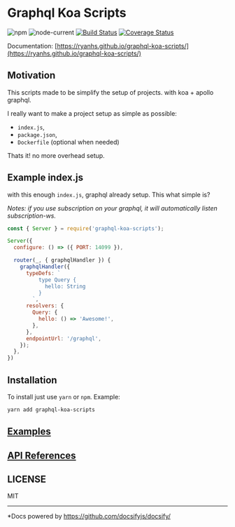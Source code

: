 # Graphql Koa Scripts

![npm](https://img.shields.io/npm/v/graphql-koa-scripts)  ![node-current](https://img.shields.io/node/v/graphql-koa-scripts)  [![Build Status](https://travis-ci.com/ryanhs/graphql-koa-scripts.svg?branch=master)](https://travis-ci.com/ryanhs/graphql-koa-scripts)  [![Coverage Status](https://coveralls.io/repos/github/ryanhs/graphql-koa-scripts/badge.svg?branch=master)](https://coveralls.io/github/ryanhs/graphql-koa-scripts?branch=master)  


Documentation: [https://ryanhs.github.io/graphql-koa-scripts/](https://ryanhs.github.io/graphql-koa-scripts/)


## Motivation

This scripts made to be simplify the setup of projects. with koa + apollo graphql.

I really want to make a project setup as simple as possible:
  - `index.js`,
  - `package.json`,
  - `Dockerfile` (optional when needed)

Thats it! no more overhead setup.


## Example index.js

with this enough `index.js`, graphql already setup. This what simple is?

*Notes: if you use subscription on your graphql, it will automatically listen subscription-ws.*

```javascript
const { Server } = require('graphql-koa-scripts');

Server({
  configure: () => ({ PORT: 14099 }),

  router(_, { graphqlHandler }) {
    graphqlHandler({
      typeDefs: `
          type Query {
            hello: String
          }
        `,
      resolvers: {
        Query: {
          hello: () => 'Awesome!',
        },
      },
      endpointUrl: '/graphql',
    });
  },
})
```


## Installation

To install just use `yarn` or `npm`. Example:
```sh
yarn add graphql-koa-scripts
```


## [Examples](examples.md)

## [API References](API.md)

## LICENSE

MIT

---

\*Docs powered by https://github.com/docsifyjs/docsify/
